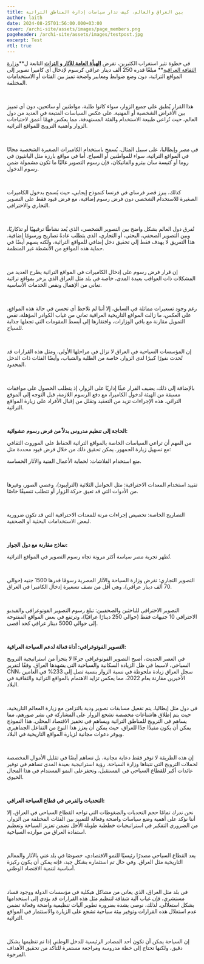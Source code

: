 ```yaml
---
title: بين العراق والعالم، كيف تدار سياسات إدارة المناطق التراثية
author: laith
date: 2024-08-25T01:56:00.000+03:00
cover: /archi-site/assets/images/page_members.png
pageheader: /archi-site/assets/images/testpost.jpg
excerpt: Test
rtl: true
---
```

في خطوة تثير استغراب الكثيرين، تفرض **[الهيأة العامة
للآثار و التراث](https://www.facebook.com/profile.php?id=100067532911971&__cft__%5b0%5d=AZV8gplBMjLq1GCQ78CZgJ4Ix5TM0fC_-VpN4wHT4XOuUfFsuFk1gNreJ48t7sU4SZ9LWon2pR5cN9GdAWhrftvf6933TyRhNtnqYWimntu7xw&__tn__=-%5dK-R)** التابعة ل**[وزارة الثقافة
العراقية](https://www.facebook.com/culture2.press?__cft__%5b0%5d=AZV8gplBMjLq1GCQ78CZgJ4Ix5TM0fC_-VpN4wHT4XOuUfFsuFk1gNreJ48t7sU4SZ9LWon2pR5cN9GdAWhrftvf6933TyRhNtnqYWimntu7xw&__tn__=-%5dK-R)** مبلغًا قدره 250 ألف دينار عراقي كرسوم
لإدخال أي كاميرا تصوير إلى المواقع التراثية، دون وضع ضوابط ومعايير واضحة
تميز بين الفئات أو الاستخدامات المختلفة.

<br>

هذا القرار يُطبق على جميع الزوار، سواء كانوا طلبة،
مواطنين أو سائحين، دون أي تمييز بين الأغراض الشخصية أو المهنية. على عكس
السياسات المتبعة في العديد من دول العالم، حيث تُراعى طبيعة الاستخدام
والفئة المستهدفة، مما يعكس فهمًا أعمق لاحتياجات الزوار وأهمية الترويج
للمواقع التراثية.

<br>

في مصر وإيطاليا، على سبيل المثال، يُسمح باستخدام
الكاميرات الصغيرة الشخصية مجانًا في المواقع التراثية، سواء للمواطنين أو
السياح. أما في مواقع بارزة مثل البانثيون في روما أو كنيسة سان بيترو
والفاتيكان، فإن رسوم التصوير غالبًا ما تكون مشمولة ضمن رسوم
الدخول.

<br>

كذلك، يبرز قصر فرساي في فرنسا كنموذج إيجابي، حيث يُسمح
بدخول الكاميرات الصغيرة للاستخدام الشخصي دون فرض رسوم إضافية، مع فرض
قيود فقط على التصوير التجاري والاحترافي.

<br>

تُفرق دول العالم بشكل واضح بين التصوير الشخصي، الذي يُعد
نشاطًا ترفيهيًا أو تذكاريًا، وبين التصوير الصحفي، البحثي، أو التجاري، الذي
يتطلب عادةً تصاريح ورسومًا إضافية. هذا التفريق لا يهدف فقط إلى تحقيق دخل
إضافي للمواقع التراثية، ولكنه يسهم أيضًا في حماية هذه المواقع من الأنشطة
غير المنظمة.

<br>

إن قرار فرض رسوم على إدخال الكاميرات في المواقع التراثية
يطرح العديد من المشكلات ذات العواقب بعيدة المدى، خاصة في بلد مثل العراق
الذي يزخر بمواقع تراثية تعاني من الإهمال ونقص الخدمات الأساسية.

<br>

رغم وجود تسعيرات مماثلة في السابق، إلا أننا لم نلاحظ أي
تحسن في حالة هذه المواقع. على العكس، ما زالت المواقع التاريخية العراقية
تعاني من غياب الكوادر المؤهلة، نقص التمويل مقارنة مع باقي الوزارات،
وافتقارها إلى أبسط المقومات التي تجعلها جذابة للسياح.

<br>

إن المؤسسات السياحية في العراق لا تزال في مراحلها
الأولى، ومثل هذه القرارات قد تُحدث نفورًا كبيرًا لدى الزوار، خاصة من الطلبة
والشباب، وأيضًا الفئات ذات الدخل المحدود.

<br>

بالإضافة إلى ذلك، يضيف القرار عبئًا إداريًا على الزوار، إذ
يتطلب الحصول على موافقات مسبقة من الهيئة لدخول الكاميرا، مع دفع الرسوم
اللازمة، قبل التوجه إلى الموقع التراثي. هذه الإجراءات تزيد من التعقيد
وتقلل من إقبال الأفراد على زيارة المواقع التراثية.

<br>

**الحاجة إلى تنظيم مدروس بدلاً من فرض رسوم
عشوائية:**

من المهم أن تراعي السياسات الخاصة بالمواقع التراثية
الحفاظ على الموروث الثقافي مع تسهيل زيارة الجمهور. يمكن تحقيق ذلك من
خلال فرض قيود محددة مثل:

منع استخدام الفلاشات: لحماية الأعمال الفنية والآثار
الحساسة.

<br>

تقييد استخدام المعدات الاحترافية: مثل الحوامل الثلاثية
(الترايبود)، وعصي الصور، وغيرها من الأدوات التي قد تعيق حركة الزوار أو
تتطلب تنسيقًا خاصًا.

<br>

التصاريح الخاصة: تخصيص إجراءات مرنة للمعدات الاحترافية
التي قد تكون ضرورية لبعض الاستخدامات البحثية أو الصحفية.

<br>

**نماذج مقارنة مع دول الجوار:**

تُظهر تجربة مصر سياسة أكثر مرونة تجاه رسوم التصوير في
المواقع التراثية.

<br>

التصوير التجاري: تفرض وزارة السياحة والآثار المصرية
رسومًا قدرها 1500 جنيه (حوالي 70 ألف دينار عراقي)، وهي أقل من نصف تسعيرة
إدخال الكاميرا في العراق.

<br>

التصوير الاحترافي للباحثين والصحفيين: تبلغ رسوم التصوير
الفوتوغرافي والفيديو الاحترافي 10 جنيهات فقط (حوالي 250 دينارًا عراقيًا)،
وترتفع في بعض المواقع المفتوحة إلى حوالي 5000 دينار عراقي كحد
أقصى.

<br>

**التصوير الفوتوغرافي: أداة فعالة لدعم السياحة
العراقية:**

في العصر الحديث، أصبح التصوير الفوتوغرافي جزءًا لا يتجزأ
من استراتيجية الترويج السياحي، لاسيما في ظل الزيادة السكانية والسياحية
التي يشهدها العراق. وفقًا لتقرير CNN، سجل العراق
زيادة ملحوظة في نسبة الزوار بنسبة تصل إلى 233% في العامين الأخيرين
مقارنة بعام 2022، مما يعكس تزايد الاهتمام بالمواقع التراثية والثقافية في
البلاد.

<br>

في دول مثل إيطاليا، يتم تفعيل مسابقات تصوير ودية
بالتزامن مع زيارة المعالم التاريخية، حيث يتم إطلاق هاشتاغات مخصصة تشجع
الزوار على المشاركة في نشر صورهم، مما يساهم في الترويج للمناطق التراثية
ويساهم في تحفيز الاقتصاد المحلي. هذا النموذج يمكن أن يكون مفيدًا جدًا
للعراق، حيث يمكن أن يعزز هذا النوع من التفاعل الجماهيري ويوفر دعوات
مجانية لزيارة المواقع التاريخية في البلاد.

<br>

إن هذه الطريقة لا توفر فقط دعاية مجانية، بل تساهم أيضًا
في تقليل الأموال المخصصة لحملات الترويج التي تتبناها وزارة السياحة. رؤية
استراتيجية بعيدة المدى تساهم في توفير عائدات أكبر للقطاع السياحي في
المستقبل، وتحفزعلى النمو المستدام في هذا المجال الحيوي.

<br>

**التحديات والفرص في قطاع السياحة العراقي:**

نحن ندرك تمامًا حجم التحديات والضغوطات التي تواجه القطاع
السياحي في العراق، إلا أننا نؤكد على أهمية وضع سياسات واضحة وفعالة
للتمييز بين الفئات المختلفة من الزوار. من الضروري التفكير في استراتيجيات
خططية طويلة الأجل تضمن تعزيز السياحة وتعظيم استفادة العراق من موارده
السياحية.

<br>

يعد القطاع السياحي مصدرًا رئيسيًا للنمو الاقتصادي، خصوصًا
في بلد غني بالآثار والمعالم التاريخية مثل العراق. وفي حال تم استثماره
بشكل جيد، فإنه يمكن أن يكون ركيزة أساسية لتنمية الاقتصاد الوطني.

<br>

في بلد مثل العراق، الذي يعاني من مشاكل هيكلية في مؤسسات
الدولة ووجود فساد مستشري، فإن غياب آلية شفافة لتنظيم مثل هذه القرارات قد
يؤدي إلى استخدامها بشكل استغلالي. لذلك، نوصي بشدة بضرورة تطوير آليات
تنظيمية واضحة وفعالة تضمن عدم استغلال هذه القرارات وتوفير بيئة سياحية
تشجع على الزيارة والاستثمار في المواقع التراثية.

<br>

إن السياحة يمكن أن تكون أحد المصادر الرئيسية للدخل
الوطني إذا تم تنظيمها بشكل دقيق، ولكنها تحتاج إلى خطة مدروسة ومراجعة
مستمرة للتأكد من تحقيق الأهداف المرجوة.
